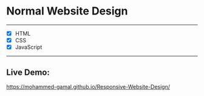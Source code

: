 # Normal Website Design

<hr>

- [x] HTML
- [x] CSS
- [x] JavaScript

<hr>

## Live Demo:
https://mohammed-gamal.github.io/Responsive-Website-Design/
